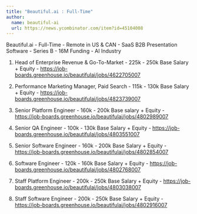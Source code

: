 ```yaml
---
title: "Beautiful.ai : Full-Time"
author:
  name: beautiful-ai
  url: https://news.ycombinator.com/item?id=45104008
---
```

Beautiful.ai - Full-Time - Remote in US &amp; CAN - SaaS B2B Presentation Software - Series B - 16M Funding - AI Industry

1. Head of Enterprise Revenue &amp; Go-To-Market - 225k - 250k Base Salary + Equity - <a href="https:&#x2F;&#x2F;job-boards.greenhouse.io&#x2F;beautifulai&#x2F;jobs&#x2F;4622705007" rel="nofollow">https:&#x2F;&#x2F;job-boards.greenhouse.io&#x2F;beautifulai&#x2F;jobs&#x2F;4622705007</a>

2. Performance Marketing Manager, Paid Search - 115k - 130k Base Salary + Equity - <a href="https:&#x2F;&#x2F;job-boards.greenhouse.io&#x2F;beautifulai&#x2F;jobs&#x2F;4823739007" rel="nofollow">https:&#x2F;&#x2F;job-boards.greenhouse.io&#x2F;beautifulai&#x2F;jobs&#x2F;4823739007</a>

3. Senior Platform Engineer - 160k - 200k Base salary + Equity - <a href="https:&#x2F;&#x2F;job-boards.greenhouse.io&#x2F;beautifulai&#x2F;jobs&#x2F;4802989007" rel="nofollow">https:&#x2F;&#x2F;job-boards.greenhouse.io&#x2F;beautifulai&#x2F;jobs&#x2F;4802989007</a>

4. Senior QA Engineer - 100k - 130k Base Salary + Equity - <a href="https:&#x2F;&#x2F;job-boards.greenhouse.io&#x2F;beautifulai&#x2F;jobs&#x2F;4803551007" rel="nofollow">https:&#x2F;&#x2F;job-boards.greenhouse.io&#x2F;beautifulai&#x2F;jobs&#x2F;4803551007</a>

5. Senior Software Engineer - 160k - 200k Base Salary + Equity - <a href="https:&#x2F;&#x2F;job-boards.greenhouse.io&#x2F;beautifulai&#x2F;jobs&#x2F;4802854007" rel="nofollow">https:&#x2F;&#x2F;job-boards.greenhouse.io&#x2F;beautifulai&#x2F;jobs&#x2F;4802854007</a>

6. Software Engineer - 120k - 160k Base Salary + Equity - <a href="https:&#x2F;&#x2F;job-boards.greenhouse.io&#x2F;beautifulai&#x2F;jobs&#x2F;4802768007" rel="nofollow">https:&#x2F;&#x2F;job-boards.greenhouse.io&#x2F;beautifulai&#x2F;jobs&#x2F;4802768007</a>

7. Staff Platform Engineer - 200k - 250k Base Salary + Equity - <a href="https:&#x2F;&#x2F;job-boards.greenhouse.io&#x2F;beautifulai&#x2F;jobs&#x2F;4803038007" rel="nofollow">https:&#x2F;&#x2F;job-boards.greenhouse.io&#x2F;beautifulai&#x2F;jobs&#x2F;4803038007</a>

8. Staff Software Engineer - 200k - 250k Base Salary + Equity - <a href="https:&#x2F;&#x2F;job-boards.greenhouse.io&#x2F;beautifulai&#x2F;jobs&#x2F;4802916007" rel="nofollow">https:&#x2F;&#x2F;job-boards.greenhouse.io&#x2F;beautifulai&#x2F;jobs&#x2F;4802916007</a>
<JobApplication />

